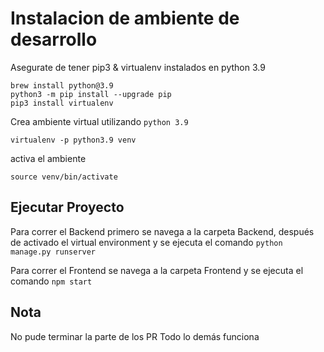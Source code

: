 # Instalacion de ambiente de desarrollo

Asegurate de tener pip3 & virtualenv instalados en python 3.9

```shell
brew install python@3.9
python3 -m pip install --upgrade pip
pip3 install virtualenv
```

Crea ambiente virtual utilizando `python 3.9`

```shell
virtualenv -p python3.9 venv
```

activa el ambiente

```shell
source venv/bin/activate
```
## Ejecutar Proyecto

Para correr el Backend primero se navega a la carpeta Backend, después de activado el virtual environment y se ejecuta el comando
 ```python manage.py runserver```

 Para correr el Frontend se navega a la carpeta Frontend y se ejecuta el comando ```npm start```

## Nota
No pude terminar la parte de los PR
Todo lo demás funciona
